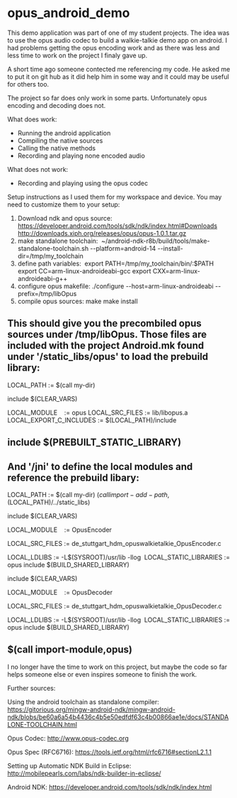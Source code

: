 opus_android_demo
=================

This demo application was part of one of my student projects.
The idea was to use the opus audio codec to build a walkie-talkie demo app on android.
I had problems getting the opus encoding work and as there was less and less time to work on the project I finaly gave up.

A short time ago someone contected me referencing my code. He asked me to put it on git hub as it did help him in some way and it could may be useful for others too.

The project so far does only work in some parts. Unfortunately opus encoding and decoding does not.

What does work:
  - Running the android application
  - Compiling the native sources
  - Calling the native methods
  - Recording and playing none encoded audio

What does not work:
  - Recording and playing using the opus codec
  

Setup instructions as I used them for my workspace and device. You may need to customize them to your setup:

1. Download ndk and opus source:
						https://developer.android.com/tools/sdk/ndk/index.html#Downloads
						http://downloads.xiph.org/releases/opus/opus-1.0.1.tar.gz
2. make standalone toolchain: 
						~/android-ndk-r8b/build/tools/make-standalone-toolchain.sh --platform=android-14 --install-dir=/tmp/my_toolchain
3. define path variables: 
						export PATH=/tmp/my_toolchain/bin/:$PATH
						export CC=arm-linux-androideabi-gcc
						export CXX=arm-linux-androideabi-g++
4. configure opus makefile:
						./configure --host=arm-linux-androideabi --prefix=/tmp/libOpus
5. compile opus sources:
						make
						make install

This should give you the precombiled opus sources under /tmp/libOpus.
Those files are included with the project Android.mk found under '/static_libs/opus' to load the prebuild library:
-----------------------------------------------------------------------------------
LOCAL_PATH := $(call my-dir)

include $(CLEAR_VARS)

LOCAL_MODULE    := opus
LOCAL_SRC_FILES := lib/libopus.a
LOCAL_EXPORT_C_INCLUDES := $(LOCAL_PATH)/include

include $(PREBUILT_STATIC_LIBRARY) 
------------------------------------------------------------------------------------

And '/jni' to define the local modules and reference the prebuild libary:
------------------------------------------------------------------------------------
LOCAL_PATH := $(call my-dir)
$(call import-add-path,$(LOCAL_PATH)/../static_libs)

include $(CLEAR_VARS)

LOCAL_MODULE    := OpusEncoder

LOCAL_SRC_FILES := de_stuttgart_hdm_opuswalkietalkie_OpusEncoder.c

LOCAL_LDLIBS := -L$(SYSROOT)/usr/lib -llog 
LOCAL_STATIC_LIBRARIES := opus
include $(BUILD_SHARED_LIBRARY)


include $(CLEAR_VARS)

LOCAL_MODULE    := OpusDecoder

LOCAL_SRC_FILES := de_stuttgart_hdm_opuswalkietalkie_OpusDecoder.c

LOCAL_LDLIBS := -L$(SYSROOT)/usr/lib -llog 
LOCAL_STATIC_LIBRARIES := opus
include $(BUILD_SHARED_LIBRARY)

$(call import-module,opus) 
------------------------------------------------------------------------------

I no longer have the time to work on this project, but maybe the code so far helps someone else or even inspires someone to finish the work.


Further sources:

Using the android toolchain as standalone compiler: https://gitorious.org/mingw-android-ndk/mingw-android-ndk/blobs/be60a6a54b4436c4b5e50edfdf63c4b00866ae1e/docs/STANDALONE-TOOLCHAIN.html

Opus Codec: http://www.opus-codec.org

Opus Spec (RFC6716): https://tools.ietf.org/html/rfc6716#sectionL2.1.1

Setting up Automatic NDK Build in Eclipse: http://mobilepearls.com/labs/ndk-builder-in-eclipse/

Android NDK: https://developer.android.com/tools/sdk/ndk/index.html
